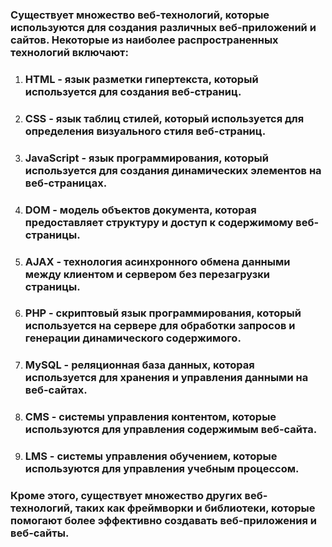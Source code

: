 ﻿### Существует множество веб-технологий, которые используются для создания различных веб-приложений и сайтов. Некоторые из наиболее распространенных технологий включают:

1. ### **HTML** - язык разметки гипертекста, который используется для создания веб-страниц.
2. ### **CSS** - язык таблиц стилей, который используется для определения визуального стиля веб-страниц.
3. ### **JavaScript** - язык программирования, который используется для создания динамических элементов на веб-страницах.
4. ### **DOM** - модель объектов документа, которая предоставляет структуру и доступ к содержимому веб-страницы.
5. ### **AJAX** - технология асинхронного обмена данными между клиентом и сервером без перезагрузки страницы.
6. ### **PHP** - скриптовый язык программирования, который используется на сервере для обработки запросов и генерации динамического содержимого.
7. ### **MySQL** - реляционная база данных, которая используется для хранения и управления данными на веб-сайтах.
8. ### **CMS** - системы управления контентом, которые используются для управления содержимым веб-сайта.
9. ### **LMS** - системы управления обучением, которые используются для управления учебным процессом.

### Кроме этого, существует множество других веб-технологий, таких как фреймворки и библиотеки, которые помогают более эффективно создавать веб-приложения и веб-сайты.